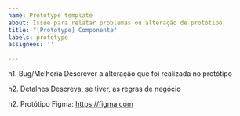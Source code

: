 ```yaml
---
name: Prototype template
about: Issue para relatar problemas ou alteração de protótipo
title: "[Prototype] Componente"
labels: prototype
assignees: ''

---
```


h1. Bug/Melhoria
Descrever a alteração que foi realizada no protótipo

h2. Detalhes
Descreva, se tiver, as regras de negócio

h2. Protótipo
Figma: https://figma.com
